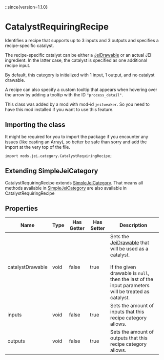 ::since{version=1.1.0}
# CatalystRequiringRecipe

Identifies a recipe that supports up to 3 inputs and 3 outputs and specifies a recipe-specific catalyst.

 The recipe-specific catalyst can be either a [JeiDrawable](/mods/JEI/API/Component/JeiDrawable) or an actual JEI ingredient. In the latter case,
 the catalyst is specified as one additional recipe input.

 By default, this category is initialized with 1 input, 1 output, and no catalyst drawable.

 A recipe can also specify a custom tooltip that appears when hovering over the arrow by adding a tooltip with the
 ID `"process_detail"`.

This class was added by a mod with mod-id `jeitweaker`. So you need to have this mod installed if you want to use this feature.

## Importing the class

It might be required for you to import the package if you encounter any issues (like casting an Array), so better be safe than sorry and add the import at the very top of the file.
```zenscript
import mods.jei.category.CatalystRequiringRecipe;
```


## Extending SimpleJeiCategory

CatalystRequiringRecipe extends [SimpleJeiCategory](/mods/JEI/API/Category/SimpleJeiCategory). That means all methods available in [SimpleJeiCategory](/mods/JEI/API/Category/SimpleJeiCategory) are also available in CatalystRequiringRecipe

## Properties

| Name | Type | Has Getter | Has Setter | Description |
|------|------|------------|------------|-------------|
| catalystDrawable | void | false | true | Sets the [JeiDrawable](/mods/JEI/API/Component/JeiDrawable) that will be used as a catalyst. <br />  <br />  If the given drawable is `null`, then the last of the input parameters will be treated as catalyst. |
| inputs | void | false | true | Sets the amount of inputs that this recipe category allows. |
| outputs | void | false | true | Sets the amount of outputs that this recipe category allows. |

